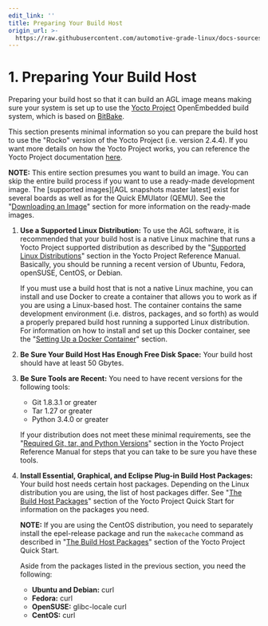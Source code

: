 ```yaml
---
edit_link: ''
title: Preparing Your Build Host
origin_url: >-
  https://raw.githubusercontent.com/automotive-grade-linux/docs-sources/icefish/docs/getting-started/image-workflow-prep-host.md
---
```


<!-- WARNING: This file is generated by fetch_docs.js using /home/boron/Documents/AGL/docs-webtemplate/site/_data/tocs/getting_started/icefish/image-development-workflow-getting-started-book.yml -->

# 1. Preparing Your Build Host

Preparing your build host so that it can build an AGL image means
making sure your system is set up to use the
[Yocto Project](https://yoctoproject.org) OpenEmbedded build system,
which is based on
[BitBake](https://yoctoproject.org/docs/2.4.4/bitbake-user-manual/bitbake-user-manual.html).

This section presents minimal information so you can prepare the build host
to use the "Rocko" version of the Yocto Project (i.e. version 2.4.4).
If you want more details on how the Yocto Project works, you can reference
the Yocto Project documentation
[here](https://www.yoctoproject.org/docs/).

**NOTE:** This entire section presumes you want to build an image.
You can skip the entire build process if you want to use a ready-made
development image.
The
[supported images][AGL snapshots master latest] exist for several boards as
well as for the Quick EMUlator (QEMU).
See the
"[Downloading an Image](./app-workflow-image.html#downloading-an-image)"
section for more information on the ready-made images.

1. **Use a Supported Linux Distribution:** To use the AGL software, it is
   recommended that your build host is a native Linux machine that runs a
   Yocto Project supported distribution as described by the
   "[Supported Linux Distributions](https://www.yoctoproject.org/docs/2.4.4/ref-manual/ref-manual.html#detailed-supported-distros)"
   section in the Yocto Project Reference Manual.
   Basically, you should be running a recent version of Ubuntu, Fedora, openSUSE,
   CentOS, or Debian.

   If you must use a build host that is not a native Linux machine, you can
   install and use Docker to create a container that allows you to work as
   if you are using a Linux-based host.
   The container contains the same development environment (i.e. distros, packages,
   and so forth) as would a properly prepared build host running a supported
   Linux distribution.
   For information on how to install and set up this Docker container, see the
   "[Setting Up a Docker Container](./docker-container-setup.html)"
   section.

2. **Be Sure Your Build Host Has Enough Free Disk Space:**
   Your build host should have at least 50 Gbytes.

3. **Be Sure Tools are Recent:**  You need to have recent versions for
   the following tools:

   * Git 1.8.3.1 or greater
   * Tar 1.27 or greater
   * Python 3.4.0 or greater

   If your distribution does not meet these minimal requirements, see the
   "[Required Git, tar, and Python Versions](https://www.yoctoproject.org/docs/2.4.4/ref-manual/ref-manual.html#required-git-tar-and-python-versions)"
   section in the Yocto Project Reference Manual for steps that you can
   take to be sure you have these tools.

4. **Install Essential, Graphical, and Eclipse Plug-in Build Host Packages:**
   Your build host needs certain host packages.
   Depending on the Linux distribution you are using, the list of
   host packages differ.
   See
   "[The Build Host Packages](https://www.yoctoproject.org/docs/2.4.4/yocto-project-qs/yocto-project-qs.html#packages)"
   section of the Yocto Project Quick Start for information on the packages you need.

   **NOTE:** If you are using the CentOS distribution, you need to
   separately install the epel-release package and run the `makecache` command as
   described in
   "[The Build Host Packages](https://www.yoctoproject.org/docs/2.4.4/yocto-project-qs/yocto-project-qs.html#packages)"
   section of the Yocto Project Quick Start.

   Aside from the packages listed in the previous section, you need the following:

   * **Ubuntu and Debian:** curl
   * **Fedora:** curl
   * **OpenSUSE:** glibc-locale curl
   * **CentOS:** curl
